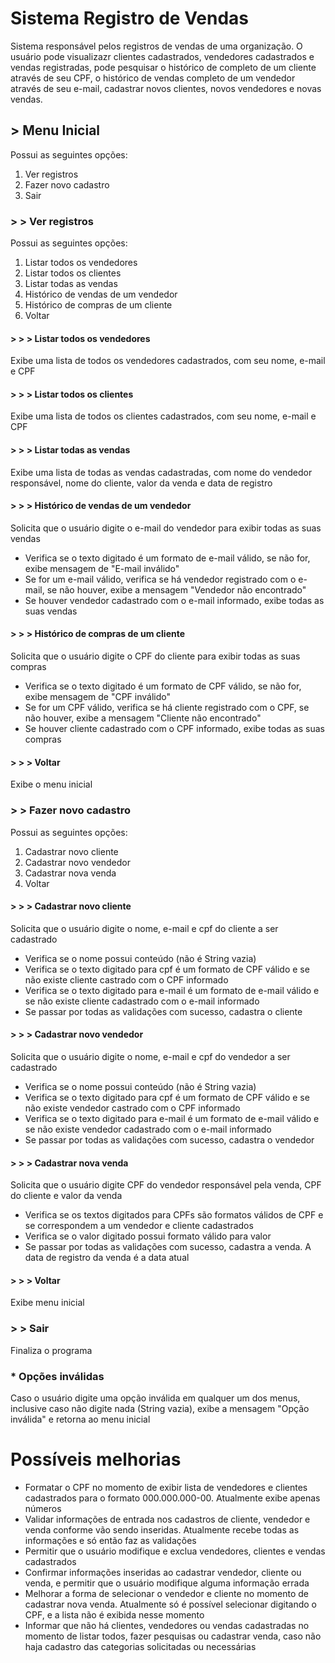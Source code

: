 # Sistema Registro de Vendas
Sistema responsável pelos registros de vendas de uma organização. O usuário pode visualizazr clientes cadastrados, vendedores cadastrados e vendas registradas, pode pesquisar o histórico de completo de um cliente através de seu CPF, o histórico de vendas completo de um vendedor através de seu e-mail, cadastrar novos clientes, novos vendedores e novas vendas.
## > Menu Inicial
Possui as seguintes opções:
1. Ver registros
2. Fazer novo cadastro
3. Sair
### > > Ver registros
Possui as seguintes opções:
1. Listar todos os vendedores
2. Listar todos os clientes
3. Listar todas as vendas
4. Histórico de vendas de um vendedor
5. Histórico de compras de um cliente
6. Voltar
#### > > > Listar todos os vendedores
Exibe uma lista de todos os vendedores cadastrados, com seu nome, e-mail e CPF
#### > > > Listar todos os clientes
Exibe uma lista de todos os clientes cadastrados, com seu nome, e-mail e CPF
#### > > > Listar todas as vendas
Exibe uma lista de todas as vendas cadastradas, com nome do vendedor responsável, nome do cliente, valor da venda e data de registro
#### > > > Histórico de vendas de um vendedor
Solicita que o usuário digite o e-mail do vendedor para exibir todas as suas vendas
  - Verifica se o texto digitado é um formato de e-mail válido, se não for, exibe mensagem de "E-mail inválido"
  - Se for um e-mail válido, verifica se há vendedor registrado com o e-mail, se não houver, exibe a mensagem "Vendedor não encontrado"
  - Se houver vendedor cadastrado com o e-mail informado, exibe todas as suas vendas
#### > > > Histórico de compras de um cliente
Solicita que o usuário digite o CPF do cliente para exibir todas as suas compras
  - Verifica se o texto digitado é um formato de CPF válido, se não for, exibe mensagem de "CPF inválido"
  - Se for um CPF válido, verifica se há cliente registrado com o CPF, se não houver, exibe a mensagem "Cliente não encontrado"
  - Se houver cliente cadastrado com o CPF informado, exibe todas as suas compras
#### > > > Voltar
Exibe o menu inicial
### > > Fazer novo cadastro
Possui as seguintes opções:
1. Cadastrar novo cliente
2. Cadastrar novo vendedor
3. Cadastrar nova venda
4. Voltar
#### > > > Cadastrar novo cliente
Solicita que o usuário digite o nome, e-mail e cpf do cliente a ser cadastrado
  - Verifica se o nome possui conteúdo (não é String vazia)
  - Verifica se o texto digitado para cpf é um formato de CPF válido e se não existe cliente castrado com o CPF informado
  - Verifica se o texto digitado para e-mail é um formato de e-mail válido e se não existe cliente cadastrado com o e-mail informado
  - Se passar por todas as validações com sucesso, cadastra o cliente
#### > > > Cadastrar novo vendedor
Solicita que o usuário digite o nome, e-mail e cpf do vendedor a ser cadastrado
  - Verifica se o nome possui conteúdo (não é String vazia)
  - Verifica se o texto digitado para cpf é um formato de CPF válido e se não existe vendedor castrado com o CPF informado
  - Verifica se o texto digitado para e-mail é um formato de e-mail válido e se não existe vendedor cadastrado com o e-mail informado
  - Se passar por todas as validações com sucesso, cadastra o vendedor
#### > > > Cadastrar nova venda
Solicita que o usuário digite CPF do vendedor responsável pela venda, CPF do cliente e valor da venda
  - Verifica se os textos digitados para CPFs são formatos válidos de CPF e se correspondem a um vendedor e cliente cadastrados
  - Verifica se o valor digitado possui formato válido para valor
  - Se passar por todas as validações com sucesso, cadastra a venda. A data de registro da venda é a data atual
#### > > > Voltar
Exibe menu inicial
### > > Sair
Finaliza o programa

### * Opções inválidas
Caso o usuário digite uma opção inválida em qualquer um dos menus, inclusive caso não digite nada (String vazia), exibe a mensagem "Opção inválida" e retorna ao menu inicial

# Possíveis melhorias
- Formatar o CPF no momento de exibir lista de vendedores e clientes cadastrados para o formato 000.000.000-00. Atualmente exibe apenas números
- Validar informações de entrada nos cadastros de cliente, vendedor e venda conforme vão sendo inseridas. Atualmente recebe todas as informações e só então faz as validações
- Permitir que o usuário modifique e exclua vendedores, clientes e vendas cadastrados
- Confirmar informações inseridas ao cadastrar vendedor, cliente ou venda, e permitir que o usuário modifique alguma informação errada
- Melhorar a forma de selecionar o vendedor e cliente no momento de cadastrar nova venda. Atualmente só é possível selecionar digitando o CPF, e a lista não é exibida nesse momento
- Informar que não há clientes, vendedores ou vendas cadastradas no momento de listar todos, fazer pesquisas ou cadastrar venda, caso não haja cadastro das categorias solicitadas ou necessárias
